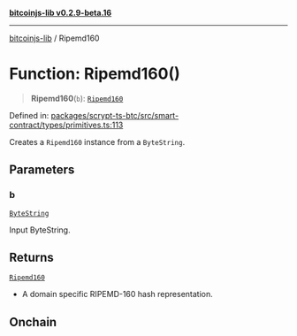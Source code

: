 [**bitcoinjs-lib v0.2.9-beta.16**](../README.md)

***

[bitcoinjs-lib](../README.md) / Ripemd160

# Function: Ripemd160()

> **Ripemd160**(`b`): [`Ripemd160`](../type-aliases/Ripemd160.md)

Defined in: [packages/scrypt-ts-btc/src/smart-contract/types/primitives.ts:113](https://github.com/sCrypt-Inc/scrypt-btc-mono/blob/7d2760b2d3565565fcb011792878d3764e0701be/packages/scrypt-ts-btc/src/smart-contract/types/primitives.ts#L113)

Creates a `Ripemd160` instance from a `ByteString`.

## Parameters

### b

[`ByteString`](../type-aliases/ByteString.md)

Input ByteString.

## Returns

[`Ripemd160`](../type-aliases/Ripemd160.md)

- A domain specific RIPEMD-160 hash representation.

## Onchain

